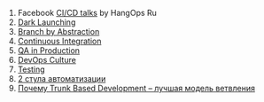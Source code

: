 1. Facebook [CI/CD talks](https://www.facebook.com/watch/?v=856194681218101) by HangOps Ru
2. [Dark Launching](https://www.martinfowler.com/bliki/DarkLaunching.html)
3. [Branch by Abstraction](https://martinfowler.com/bliki/BranchByAbstraction.html)
4. [Continuous Integration](https://www.martinfowler.com/articles/continuousIntegration.html)
5. [QA in Production](https://martinfowler.com/articles/qa-in-production.html)
6. [DevOps Culture](https://martinfowler.com/bliki/DevOpsCulture.html)
7. [Testing](https://martinfowler.com/testing/)
8. [2 стула автоматизации](https://medium.com/sravni-ru-tech/%D0%B4%D0%B2%D0%B0-%D1%81%D1%82%D1%83%D0%BB%D0%B0-%D0%B0%D0%B2%D1%82%D0%BE%D0%BC%D0%B0%D1%82%D0%B8%D0%B7%D0%B0%D1%86%D0%B8%D0%B8-%D0%BA%D0%B0%D0%BA-%D0%BE%D1%80%D0%B3%D0%B0%D0%BD%D0%B8%D0%B7%D0%BE%D0%B2%D0%B0%D1%82%D1%8C-%D0%B0%D0%B2%D1%82%D0%BE%D1%82%D0%B5%D1%81%D1%82%D0%B8%D1%80%D0%BE%D0%B2%D0%B0%D0%BD%D0%B8%D0%B5-%D0%B2-%D0%BD%D0%B5%D0%B1%D0%BE%D0%BB%D1%8C%D1%88%D0%BE%D0%B9-%D0%BA%D0%BE%D0%BC%D0%B0%D0%BD%D0%B4%D0%B5-%D0%B1%D0%B5%D0%B7-%D1%80%D0%B5%D0%B3%D0%B8%D1%81%D1%82%D1%80%D0%B0%D1%86%D0%B8%D0%B8-%D0%B8-725b2cf259f0)
9. [Почему Trunk Based Development – лучшая модель ветвления](https://habr.com/ru/post/519314/)
